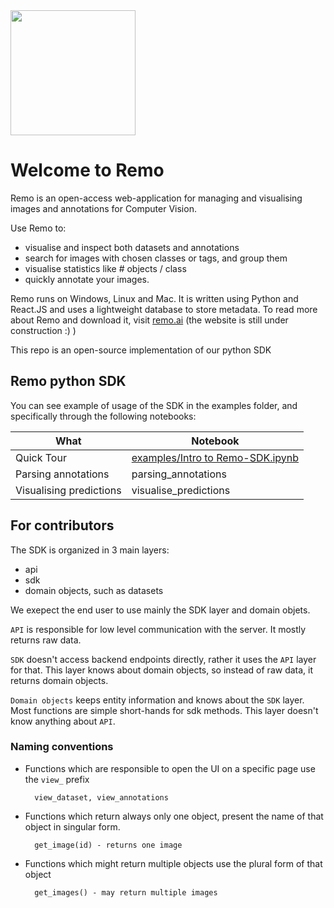 
<img src="https://github.com/rediscovery-io/remo-python/blob/master/img/remo_normal.png" width="200">

# Welcome to Remo
Remo is an open-access web-application for managing and visualising images and annotations for Computer Vision. 

Use Remo to:

- visualise and inspect both datasets and annotations
- search for images with chosen classes or tags, and group them
- visualise statistics like # objects / class
- quickly annotate your images.

Remo runs on Windows, Linux and Mac. It is written using Python and React.JS and uses a lightweight database to store metadata.
To read more about Remo and download it, visit [remo.ai](http://remo.ai) (the website is still under construction :) )


This repo is an open-source implementation of our python SDK

## Remo python SDK

You can see example of usage of the SDK in the examples folder, and specifically through the following notebooks:

What | Notebook
---|---
Quick Tour | [examples/Intro to Remo-SDK.ipynb](examples/intro_to_remo-SDK.ipynb)
Parsing annotations | parsing_annotations
Visualising predictions | visualise_predictions

## For contributors

The SDK is organized in 3 main layers:
- api
- sdk
- domain objects, such as datasets

We exepect the end user to use mainly the SDK layer and domain objets.

`API` is responsible for low level communication with the server. It mostly returns raw data.

`SDK` doesn't access backend endpoints directly, rather it uses the `API` layer for that. This layer knows about domain objects, 
so instead of raw data, it returns domain objects.

`Domain objects` keeps entity information and knows about the `SDK` layer. Most functions are simple short-hands for sdk methods.
This layer doesn't know anything about `API`. 



### Naming conventions

* Functions which are responsible to open the UI on a specific page use the `view_` prefix
    
        view_dataset, view_annotations

* Functions which return always only one object, present the name of that object in singular form.
    
        get_image(id) - returns one image

* Functions which might return multiple objects use the plural form of that object
    
        get_images() - may return multiple images 
